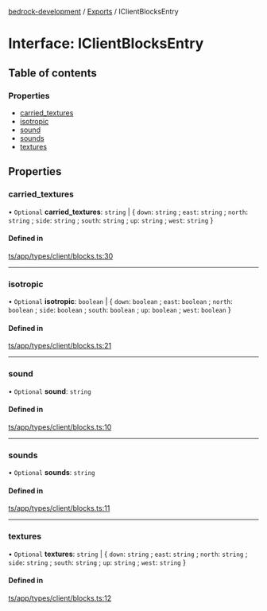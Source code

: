 [bedrock-development](../README.md) / [Exports](../modules.md) / IClientBlocksEntry

# Interface: IClientBlocksEntry

## Table of contents

### Properties

- [carried\_textures](IClientBlocksEntry.md#carried_textures)
- [isotropic](IClientBlocksEntry.md#isotropic)
- [sound](IClientBlocksEntry.md#sound)
- [sounds](IClientBlocksEntry.md#sounds)
- [textures](IClientBlocksEntry.md#textures)

## Properties

### carried\_textures

• `Optional` **carried\_textures**: `string` \| \{ `down`: `string` ; `east`: `string` ; `north`: `string` ; `side`: `string` ; `south`: `string` ; `up`: `string` ; `west`: `string`  }

#### Defined in

[ts/app/types/client/blocks.ts:30](https://github.com/DauntlessStudio/Bedrock-Developments/blob/c7d1542/ts/app/types/client/blocks.ts#L30)

___

### isotropic

• `Optional` **isotropic**: `boolean` \| \{ `down`: `boolean` ; `east`: `boolean` ; `north`: `boolean` ; `side`: `boolean` ; `south`: `boolean` ; `up`: `boolean` ; `west`: `boolean`  }

#### Defined in

[ts/app/types/client/blocks.ts:21](https://github.com/DauntlessStudio/Bedrock-Developments/blob/c7d1542/ts/app/types/client/blocks.ts#L21)

___

### sound

• `Optional` **sound**: `string`

#### Defined in

[ts/app/types/client/blocks.ts:10](https://github.com/DauntlessStudio/Bedrock-Developments/blob/c7d1542/ts/app/types/client/blocks.ts#L10)

___

### sounds

• `Optional` **sounds**: `string`

#### Defined in

[ts/app/types/client/blocks.ts:11](https://github.com/DauntlessStudio/Bedrock-Developments/blob/c7d1542/ts/app/types/client/blocks.ts#L11)

___

### textures

• `Optional` **textures**: `string` \| \{ `down`: `string` ; `east`: `string` ; `north`: `string` ; `side`: `string` ; `south`: `string` ; `up`: `string` ; `west`: `string`  }

#### Defined in

[ts/app/types/client/blocks.ts:12](https://github.com/DauntlessStudio/Bedrock-Developments/blob/c7d1542/ts/app/types/client/blocks.ts#L12)
